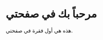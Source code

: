 <!DOCTYPE html>
<html>
<head>
    <title>صفحتي الأولى</title>
</head>
<body>
    <h1>مرحباً بك في صفحتي</h1>
    <p>هذه هي أول فقرة في صفحتي.</p>
</body>
</html>

